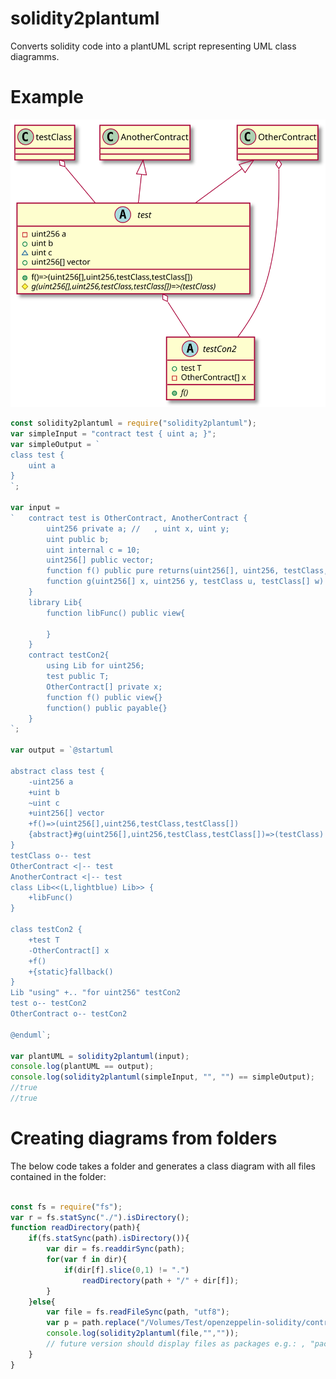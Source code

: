 # solidity2plantuml
Converts solidity code into a plantUML script representing UML class diagramms.

# Example

![Alt text](https://raw.githubusercontent.com/MaxWdeMon/solidity2plantuml/master/plantUML.svg?sanitize=true)


```javascript
const solidity2plantuml = require("solidity2plantuml");
var simpleInput = "contract test { uint a; }";
var simpleOutput = `
class test {
	uint a
}
`;

var input = 
`   contract test is OtherContract, AnotherContract {
        uint256 private a; //   , uint x, uint y;
        uint public b;
        uint internal c = 10;
        uint256[] public vector;
        function f() public pure returns(uint256[], uint256, testClass, testClass[]){}
        function g(uint256[] x, uint256 y, testClass u, testClass[] w) external view returns(testClass) ;
    }
    library Lib{
        function libFunc() public view{
            
        }
    }
    contract testCon2{
        using Lib for uint256;
        test public T;
        OtherContract[] private x;
        function f() public view{}
        function() public payable{}
    }
`;

var output = `@startuml

abstract class test {
	-uint256 a
	+uint b
	~uint c
	+uint256[] vector
	+f()=>(uint256[],uint256,testClass,testClass[])
	{abstract}#g(uint256[],uint256,testClass,testClass[])=>(testClass)
}
testClass o-- test
OtherContract <|-- test
AnotherContract <|-- test
class Lib<<(L,lightblue) Lib>> {
	+libFunc()
}

class testCon2 {
	+test T
	-OtherContract[] x
	+f()
	+{static}fallback()
}
Lib "using" +.. "for uint256" testCon2
test o-- testCon2
OtherContract o-- testCon2

@enduml`;

var plantUML = solidity2plantuml(input);
console.log(plantUML == output);
console.log(solidity2plantuml(simpleInput, "", "") == simpleOutput);
//true
//true
```

# Creating diagrams from folders

The below code takes a folder and generates a class diagram with all files contained in the folder:
```javascript

const fs = require("fs");
var r = fs.statSync("./").isDirectory();
function readDirectory(path){
	if(fs.statSync(path).isDirectory()){
		var dir = fs.readdirSync(path);
		for(var f in dir){
			if(dir[f].slice(0,1) != ".")
				readDirectory(path + "/" + dir[f]);
		}
	}else{
		var file = fs.readFileSync(path, "utf8");
        var p = path.replace("/Volumes/Test/openzeppelin-solidity/contracts/","");
        console.log(solidity2plantuml(file,"","")); 
        // future version should display files as packages e.g.: , "package " + p + "{\n", "\n}" ));
	}
}
```
